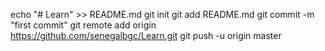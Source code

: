 echo "# Learn" >> README.md
git init
git add README.md
git commit -m "first commit"
git remote add origin https://github.com/senegalbgc/Learn.git
git push -u origin master
                
